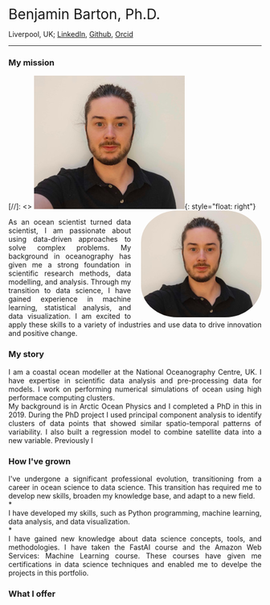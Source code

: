 <span style="font-size:2em;"> Benjamin Barton, Ph.D. </span>

Liverpool, UK; [LinkedIn](https://www.linkedin.com/in/ben-barton-dev/), [Github](https://github.com/benbardev), [Orcid](https://www.orcid.org/0000-0001-9998-2064)

---

### My mission

[//]: <> ![image](images/profile_photo_s.jpg){: style="float: right"}
<img src="images/profile_photo_s.jpg" height="auto" width="240" style="float: right; border-radius:30%; margin-left: 20px;">
<div style="text-align: justify"> As an ocean scientist turned data scientist, I am passionate about using data-driven approaches to solve complex problems. My background in oceanography has given me a strong foundation in scientific research methods, data modelling, and analysis. Through my transition to data science, I have gained experience in machine learning, statistical analysis, and data visualization. I am excited to apply these skills to a variety of industries and use data to drive innovation and positive change. </div>


### My story
<div style="text-align: justify"> I am a coastal ocean modeller at the National Oceanography Centre, UK. I have expertise in scientific data analysis and pre-processing data for models. I work on performing numerical simulations of ocean using high performace computing clusters. </div> 
<div style="text-align: justify"> My background is in Arctic Ocean Physics and I completed a PhD in this in 2019. During the PhD project I used principal component analysis to identify clusters of data points that showed similar spatio-temporal patterns of variability. I also built a regression model to combine satellite data into a new variable. Previously I </div> 

### How I've grown
<div style="text-align: justify"> I've undergone a significant professional evolution, transitioning from a career in ocean science to data science. This transition has required me to develop new skills, broaden my knowledge base, and adapt to a new field.</div>
* <div style="text-align: justify"> I have developed my skills, such as Python programming, machine learning, data analysis, and data visualization.</div>
* <div style="text-align: justify"> I have gained new knowledge about data science concepts, tools, and methodologies. I have taken the FastAI course and the Amazon Web Services: Machine Learning course. These courses have given me certifications in data science techniques and enabled me to develpe the projects in this portfolio. </div>

### What I offer